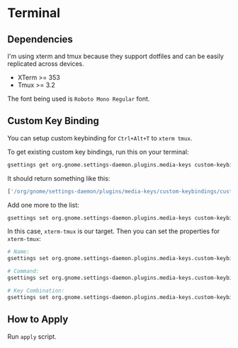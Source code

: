 # Terminal

## Dependencies
I'm using xterm and tmux because they support dotfiles and can be easily replicated across devices.
- XTerm >= 353
- Tmux >= 3.2

The font being used is  `Roboto Mono Regular` font.

## Custom Key Binding
You can setup custom keybinding for `Ctrl+Alt+T` to `xterm tmux`.

To get existing custom key bindings, run this on your terminal:
```sh
gsettings get org.gnome.settings-daemon.plugins.media-keys custom-keybindings
```
It should return something like this:
```sh
['/org/gnome/settings-daemon/plugins/media-keys/custom-keybindings/custom0/']
```

Add one more to the list:
```sh
gsettings set org.gnome.settings-daemon.plugins.media-keys custom-keybindings ['/org/gnome/settings-daemon/plugins/media-keys/custom-keybindings/custom0/', '/org/gnome/settings-daemon/plugins/media-keys/custom-keybindings/xterm-tmux/']
```

In this case, `xterm-tmux` is our target. Then you can set the properties for `xterm-tmux`:
```sh
# Name:
gsettings set org.gnome.settings-daemon.plugins.media-keys.custom-keybinding:/org/gnome/settings-daemon/plugins/media-keys/custom-keybindings/xterm-tmux/ name 'Terminal Emulator'

# Command:
gsettings set org.gnome.settings-daemon.plugins.media-keys.custom-keybinding:/org/gnome/settings-daemon/plugins/media-keys/custom-keybindings/xterm-tmux/ command 'xterm tmux'

# Key Combination:
gsettings set org.gnome.settings-daemon.plugins.media-keys.custom-keybinding:/org/gnome/settings-daemon/plugins/media-keys/custom-keybindings/xterm-tmux/ binding '<Primary><Alt>t'
```

## How to Apply
Run `apply` script.
